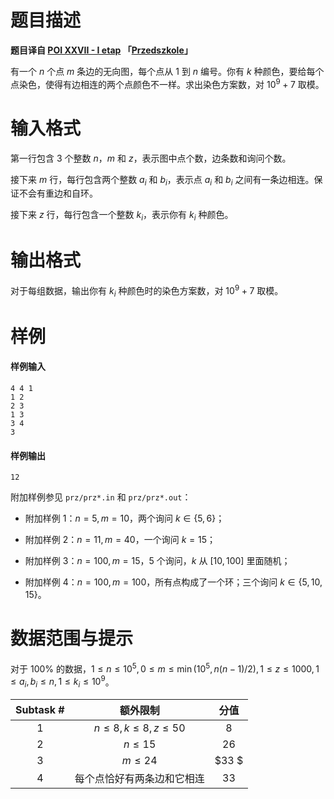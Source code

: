 
# 题目描述

**题目译自 [POI XXVII - I etap](https://sio2.mimuw.edu.pl/c/oi27-1/dashboard/) 「[Przedszkole](https://szkopul.edu.pl/problemset/problem/owcaRjm1cAGxst32bd_-elx6/site/)」**

有一个 $n$ 个点 $m$ 条边的无向图，每个点从 $1$ 到 $n$ 编号。你有 $k$ 种颜色，要给每个点染色，使得有边相连的两个点颜色不一样。求出染色方案数，对 $10^9+7$ 取模。

# 输入格式

第一行包含 $3$ 个整数 $n$，$m$ 和 $z$，表示图中点个数，边条数和询问个数。

接下来 $m$ 行，每行包含两个整数 $a_i$ 和 $b_i$，表示点 $a_i$ 和 $b_i$ 之间有一条边相连。保证不会有重边和自环。

接下来 $z$ 行，每行包含一个整数 $k_i$，表示你有 $k_i$ 种颜色。

# 输出格式

对于每组数据，输出你有 $k_i$ 种颜色时的染色方案数，对 $10^9+7$ 取模。

# 样例

#### 样例输入

```plain
4 4 1
1 2
2 3
1 3
3 4
3
```

#### 样例输出

```plain
12
```

附加样例参见 `prz/prz*.in` 和 `prz/prz*.out`：

+ 附加样例 $1$：$n=5,m=10$，两个询问 $k \in \{5, 6\}$；

+ 附加样例 $2$：$n=11,m=40$，一个询问 $k=15$；

+ 附加样例 $3$：$n=100,m=15$，$5$ 个询问，$k$ 从 $[10, 100]$ 里面随机；

+ 附加样例 $4$：$n=100,m=100$，所有点构成了一个环；三个询问 $k \in \{5, 10, 15\}$。

# 数据范围与提示

对于 $100\%$ 的数据，$1 \le n \le 10^5, 0 \le m \le \min(10^5, n(n-1)/2), 1 \le z \le 1000, 1 \le a_i, b_i \le n, 1 \le k_i \le 10^9$。

| Subtask # | 额外限制                         | 分值  |
|:---------:|:----------------------------:|:---:|
| 1         | $n \le 8, k \le 8, z \le 50$ | $8$   |
| 2         | $n \le 15$                   | $26$  |
| 3         | $m \le 24$                   | $33 $ |
| 4         | 每个点恰好有两条边和它相连                | $33$  |

